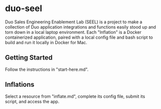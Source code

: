 # duo-seel

Duo Sales Engineering Enablement Lab (SEEL) is a project to make a collection of Duo application integrations and functions easily stood up and torn down in a local laptop environment. Each "Inflation" is a Docker containerized application, paired with a local config file and bash script to build and run it locally in Docker for Mac.

## Getting Started
Follow the instructions in "start-here.md".

## Inflations
Select a resource from "inflate.md", complete its config file, submit its script, and access the app.

